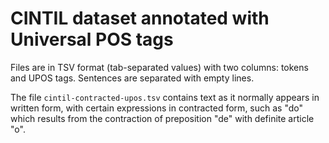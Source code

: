 # CINTIL dataset annotated with Universal POS tags

Files are in TSV format (tab-separated values) with two columns: tokens and UPOS tags.
Sentences are separated with empty lines.

The file `cintil-contracted-upos.tsv` contains text as it normally appears in written form, with certain expressions in contracted form, such as "do" which results from the contraction of preposition "de" with definite article "o".
